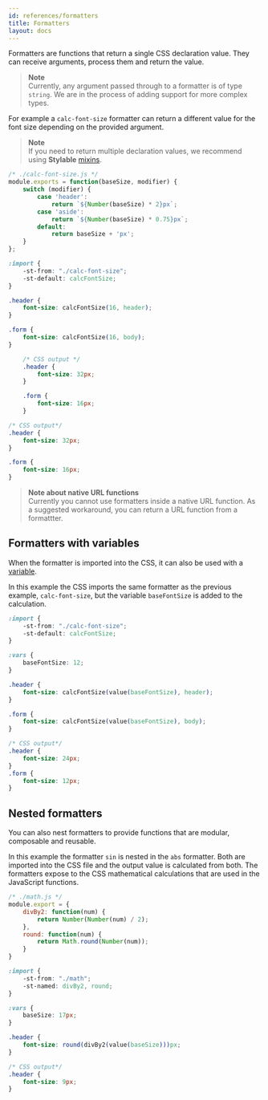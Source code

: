 ```yaml
---
id: references/formatters
title: Formatters
layout: docs
---
```


Formatters are functions that return a single CSS declaration value. They can receive arguments, process them and return the value. 

>**Note**  
>Currently, any argument passed through to a formatter is of type `string`. We are in the process of adding support for more complex types.

For example a `calc-font-size` formatter can return a different value for the font size depending on the provided argument.

>**Note**  
> If you need to return multiple declaration values, we recommend using **Stylable** [mixins](./mixins.md). 


```js
/* ./calc-font-size.js */
module.exports = function(baseSize, modifier) {
    switch (modifier) {
        case 'header':
            return `${Number(baseSize) * 2}px`;
        case 'aside':
            return `${Number(baseSize) * 0.75}px`; 
        default: 
            return baseSize + 'px';
    }
};
```

```css
:import {
    -st-from: "./calc-font-size";
    -st-default: calcFontSize;
}

.header {
    font-size: calcFontSize(16, header);
}

.form {
    font-size: calcFontSize(16, body);
}
```

```css
    /* CSS output */
    .header {
        font-size: 32px;
    }

    .form {
        font-size: 16px;
    }
```
```css
/* CSS output*/
.header {
    font-size: 32px;
}

.form {
    font-size: 16px;
}
```

>**Note about native URL functions**  
>Currently you cannot use formatters inside a native URL function. As a suggested workaround, you can return a URL function from a formattter.


## Formatters with variables

When the formatter is imported into the CSS, it can also be used with a [variable](./variables.md). 

In this example the CSS imports the same formatter as the previous example, `calc-font-size`, but the variable `baseFontSize` is added to the calculation.  

```css
:import {
    -st-from: "./calc-font-size";
    -st-default: calcFontSize;
}

:vars {
    baseFontSize: 12;
}

.header {
    font-size: calcFontSize(value(baseFontSize), header);
}

.form {
    font-size: calcFontSize(value(baseFontSize), body);
}
```

```css
/* CSS output*/
.header {
    font-size: 24px;
}
.form {
    font-size: 12px;
}
```

## Nested formatters
You can also nest formatters to provide functions that are modular, composable and reusable. 

In this example the formatter `sin` is nested in the `abs` formatter. Both are imported into the CSS file and the output value is calculated from both. The formatters expose to the CSS mathematical calculations that are used in the JavaScript functions.

```js
/* ./math.js */
module.export = {
    divBy2: function(num) {
        return Number(Number(num) / 2);
    },
    round: function(num) {
        return Math.round(Number(num));
    }
}
```

```css
:import {
    -st-from: "./math";
    -st-named: divBy2, round;
}

:vars {
    baseSize: 17px;
}

.header {
    font-size: round(divBy2(value(baseSize)))px;
}
```

```css
/* CSS output*/
.header {
    font-size: 9px;
}
```


